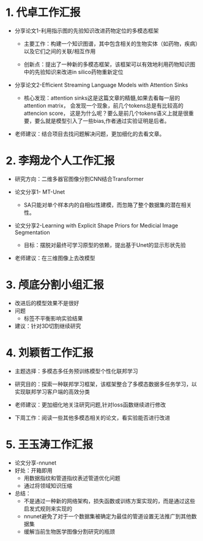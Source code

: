 # 1. 代卓工作汇报

- 分享论文1-利用指示图的先验知识改进药物定位的多模态框架

  - 主要工作：构建一个知识图谱，其中包含相关的生物实体（如药物，疾病）以及它们之间的关联/相互作用

  - 创新点：提出了一种新的多模态框架，该框架可以有效地利用药物知识图中的先验知识来改进in silico药物重新定位

- 分享论文2-Efficient Streaming Language Models with Attention Sinks
  - 核心发现：attention sinks这是这篇文章的精髓,如果去看每一层的attention matrix， 会发现一个现象，前几个tokens总是有比较高的attencion score， 这是为什么呢？要么是前几个tokens语义上就是很重要，要么就是模型引入了一些bias,作者通过实验证明是后者。
- 老师建议：结合项目去找问题解决问题，更加细化的去看文章。

# 2. 李翔龙个人工作汇报

- 研究方向：二维多器官图像分割CNN结合Transformer
- 论文分享1- MT-Unet
  - SA只能对单个样本内的自相似性建模，而忽賂了整个数据集的潜在相关性。
- 论文分享2-Learning with Explicit Shape Priors for Medicial Image Segmentation
  - 目标：摆脱对最终可学习原型的依赖，提出基于Unet的显示形状先验

- 老师建议：在三维图像上去改模型

# 3. 颅底分割小组汇报

- 改进后的模型效果不是很好
- 问题
  - 标签不平衡影响实验结果
- 建议：针对3D切割继续研究

# 4. 刘颖哲工作汇报

- 主题选择：多模态多任务预训练模型个性化联邦学习
- 研究目的：探索一种联邦学习框架，该框架整合了多模态数据多任务学习，以实现联邦学习客户端的高效分类

- 老师建议：更加细化地关注研究问题,针对loss函数继续进行修改
- 下周工作：阅读一些其他多模态相关的论文，看实验能否进行改进

# 5. 王玉涛工作汇报

- 论文分享-nnunet
- 好处：开箱即用
  - 用数据指纹和管道指纹表述管道优化问题
  - 通过将领域知识压缩
- 总结：
  - 不是通过一种新的网络架构，损失函数或训练方案实现的，而是通过这些启发式规则来实现的
  - nnunet避免了对于一个数据集被确定为最佳的管道设置无法推广到其他数据集
  - 缓解当前生物医学图像分割研究的瓶颈